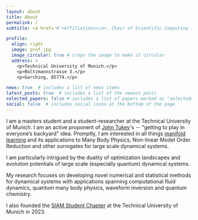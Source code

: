 ```yaml
---
layout: about
title: About
permalink: /
subtitle: <a href='#'>Affiliations</a>. Chair of Scientific Computing in Computer Science, TUM.

profile:
  align: right
  image: prof.jpg
  image_circular: true # crops the image to make it circular
  address: >
    <p>Technical University of Munich.</p>
    <p>Boltzmannstrasse 3.</p>
    <p>Garching, 85774.</p>

news: true  # includes a list of news items
latest_posts: true  # includes a list of the newest posts
selected_papers: false # includes a list of papers marked as "selected={true}"
social: false  # includes social icons at the bottom of the page
---
```

I am a masters student and a student-researcher at the Technical University of Munich. I am an active proponent of 
[John Tukey](https://nationalmedals.org/laureate/john-wilder-tukey/)'s -- "getting to play in everyone’s backyard" idea. Promptly, I am interested in all things [manifold learning](https://fdresearchblog.files.wordpress.com/2019/02/informal-introduction-to-manifold-learning.pdf) and its applications to Many Body Physics, Non-linear Model Order Reduction and other surrogates for large scale dynamical systems.

I am particularly intrigued by the duality of optimization landscapes and evolution potentials of large scale (especially quantum) dynamical systems.

My research focuses on developing novel numerical and statistical methods for dynamical systems with applications spanning computational fluid dynamics, quantum many body physics, waveform inversion and quantum chemistry.


I also founded the [SIAM Student Chapter](https://siam-munich-chapter.github.io/SIAM_Munich.io/) at the Technical University of Munich in 2023.
